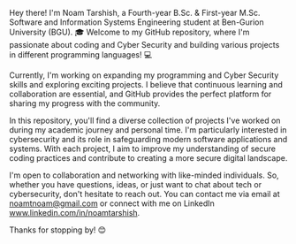 Hey there! I'm Noam Tarshish, a Fourth-year B.Sc. & First-year M.Sc. Software and Information Systems Engineering student at Ben-Gurion University (BGU). 🎓 Welcome to my GitHub repository, where I'm passionate about coding and Cyber Security and building various projects in different programming languages! 💻

Currently, I'm working on expanding my programming and Cyber Security skills and exploring exciting projects. I believe that continuous learning and collaboration are essential, and GitHub provides the perfect platform for sharing my progress with the community.

In this repository, you'll find a diverse collection of projects I've worked on during my academic journey and personal time. I'm particularly interested in cybersecurity and its role in safeguarding modern software applications and systems. With each project, I aim to improve my understanding of secure coding practices and contribute to creating a more secure digital landscape.

I'm open to collaboration and networking with like-minded individuals. So, whether you have questions, ideas, or just want to chat about tech or cybersecurity, don't hesitate to reach out. You can contact me via email at noamtnoam@gmail.com or connect with me on LinkedIn www.linkedin.com/in/noamtarshish.

Thanks for stopping by! 😊

<!---
noamtarshish/noamtarshish is a ✨ special ✨ repository because its `README.md` (this file) appears on your GitHub profile.
You can click the Preview link to take a look at your changes.
--->
